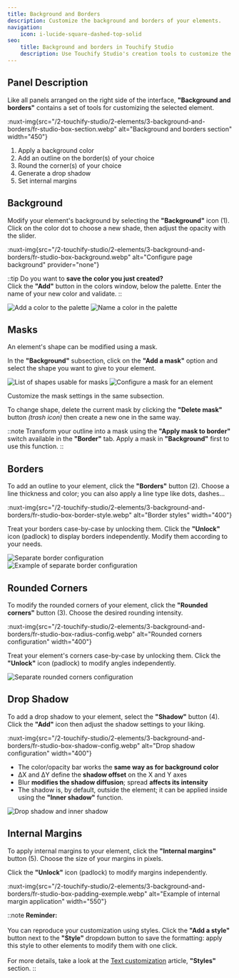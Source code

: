 ```yaml
---
title: Background and Borders
description: Customize the background and borders of your elements.
navigation:
    icon: i-lucide-square-dashed-top-solid
seo:
    title: Background and borders in Touchify Studio
    description: Use Touchify Studio's creation tools to customize the background and borders of your elements.
---
```


## Panel Description

Like all panels arranged on the right side of the interface, **"Background and borders"** contains a set of tools for customizing the selected element.

:nuxt-img{src="/2-touchify-studio/2-elements/3-background-and-borders/fr-studio-box-section.webp" alt="Background and borders section" width="450"}

1. Apply a background color
2. Add an outline on the border(s) of your choice
3. Round the corner(s) of your choice
4. Generate a drop shadow
5. Set internal margins

## Background

Modify your element's background by selecting the **"Background"** icon (1). Click on the color dot to choose a new shade, then adjust the opacity with the slider.

:nuxt-img{src="/2-touchify-studio/2-elements/3-background-and-borders/fr-studio-box-background.webp" alt="Configure page background" provider="none"}

::tip
Do you want to **save the color you just created?**<br>
Click the **"Add"** button in the colors window, below the palette. Enter the name of your new color and validate.
::

<div class="mt-4 grid sm:grid-cols-2 gap-4 max-w-full">
  <img src="/2-touchify-studio/2-elements/3-background-and-borders/fr-studio-box-background-ajouter.webp" alt="Add a color to the palette" />
  <img src="/2-touchify-studio/2-elements/3-background-and-borders/fr-studio-box-background-ajouter-nommer.webp" alt="Name a color in the palette" />
</div>

## Masks

An element's shape can be modified using a mask.

In the **"Background"** subsection, click on the **"Add a mask"** option and select the shape you want to give to your element.

<div class="mt-4 grid sm:grid-cols-3 gap-4 max-w-full">
  <img src="/2-touchify-studio/2-elements/3-background-and-borders/fr-studio-box-mask-formes.webp" alt="List of shapes usable for masks" />
  <img src="/2-touchify-studio/2-elements/3-background-and-borders/fr-studio-box-mask-config.webp" alt="Configure a mask for an element" class="sm:col-span-2" provider="none" />
</div>

Customize the mask settings in the same subsection.

To change shape, delete the current mask by clicking the **"Delete mask"** button *(trash icon)* then create a new one in the same way.

::note
Transform your outline into a mask using the **"Apply mask to border"** switch available in the **"Border"** tab.
Apply a mask in **"Background"** first to use this function.
::

## Borders

To add an outline to your element, click the **"Borders"** button (2). Choose a line thickness and color; you can also apply a line type like dots, dashes...

:nuxt-img{src="/2-touchify-studio/2-elements/3-background-and-borders/fr-studio-box-border-style.webp" alt="Border styles" width="400"}

Treat your borders case-by-case by unlocking them. Click the **"Unlock"** icon (padlock) to display borders independently. Modify them according to your needs.

<div class="mt-4 grid sm:grid-cols-2 gap-4 max-w-full">
  <img src="/2-touchify-studio/2-elements/3-background-and-borders/fr-studio-box-border-separes.webp" alt="Separate border configuration" />
  <img src="/2-touchify-studio/2-elements/3-background-and-borders/fr-studio-box-border-separes-exemple.webp" alt="Example of separate border configuration" class="sm:self-end" />
</div>

## Rounded Corners

To modify the rounded corners of your element, click the **"Rounded corners"** button (3). Choose the desired rounding intensity.

:nuxt-img{src="/2-touchify-studio/2-elements/3-background-and-borders/fr-studio-box-radius-config.webp" alt="Rounded corners configuration" width="400"}

Treat your element's corners case-by-case by unlocking them. Click the **"Unlock"** icon (padlock) to modify angles independently.

![Separate rounded corners configuration](/2-touchify-studio/2-elements/3-background-and-borders/fr-studio-box-radius-separes.webp)

## Drop Shadow

To add a drop shadow to your element, select the **"Shadow"** button (4). Click the **"Add"** icon then adjust the shadow settings to your liking.

:nuxt-img{src="/2-touchify-studio/2-elements/3-background-and-borders/fr-studio-box-shadow-config.webp" alt="Drop shadow configuration" width="400"}

- The color/opacity bar works the **same way as for background color**
- ΔX and ΔY define the **shadow offset** on the X and Y axes
- Blur **modifies the shadow diffusion**; spread **affects its intensity**
- The shadow is, by default, outside the element; it can be applied inside using the **"Inner shadow"** function.

![Drop shadow and inner shadow](/2-touchify-studio/2-elements/3-background-and-borders/fr-studio-box-shadow-interieur.webp)

## Internal Margins

To apply internal margins to your element, click the **"Internal margins"** button (5). Choose the size of your margins in pixels.

Click the **"Unlock"** icon (padlock) to modify margins independently.

:nuxt-img{src="/2-touchify-studio/2-elements/3-background-and-borders/fr-studio-box-padding-exemple.webp" alt="Example of internal margin application" width="550"}

::note
**Reminder:**
<br><br>
You can reproduce your customization using styles. Click the **"Add a style"** button next to the **"Style"** dropdown button to save the formatting: apply this style to other elements to modify them with one click.
<br><br>
For more details, take a look at the [Text customization](texts#styles) article, **"Styles"** section.
::
